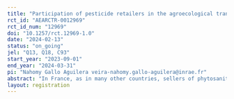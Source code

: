 ```yaml
---
title: "Participation of pesticide retailers in the agroecological transition "
rct_id: "AEARCTR-0012969"
rct_id_num: "12969"
doi: "10.1257/rct.12969-1.0"
date: "2024-02-13"
status: "on_going"
jel: "Q13, Q18, C93"
start_year: "2023-09-01"
end_year: "2024-03-31"
pi: "Nahomy Gallo Aguilera veira-nahomy.gallo-aguilera@inrae.fr"
abstract: "In France, as in many other countries, sellers of phytosanitary products occupy a strategic place in the agrifood sector since they often play an advisory role to their buyers, in addition to their activity of selling inputs. For several years, the public authorities have put in place a system of points (so-called certificates) offered to retailers who make the effort to reorient their activity towards the sale of more environmentally friendly products and the promotion of actions in favor of the environment, such as putting farmers in contact with providers of alternatives to pesticides. Unfortunately, retailers are struggling to collect a sufficient number of certificates to bring about a significant change in farmers' practices. Certain green actions are very rarely carried out, although they yield a lot of certificates, are inexpensive to implement and have a proven positive effect on the environment. This study aims to change retailers' aversion for a key action of the scheme, namely collecting a new minor crop from farmers. In a randomized controlled trial (RCT), we nudge retailers, with the aim to improve their understanding of the certificates system and to remind them of the environmental gains associated with the introduction of a new minor crop into the landscape. Half of the resellers who volunteer to participate receive the nudge, while the other half do not. Next, both groups participate in a discrete choice experiment (DCE) to provide estimates of their preferences for a number of green actions (including collecting a minor new crop). The experiment aims to evaluate the impact of the nudge on responses to the DCE, that is to say, the impact on the retailer's willingness to collect a new minor crop of great importance for the environment."
layout: registration
---
```


